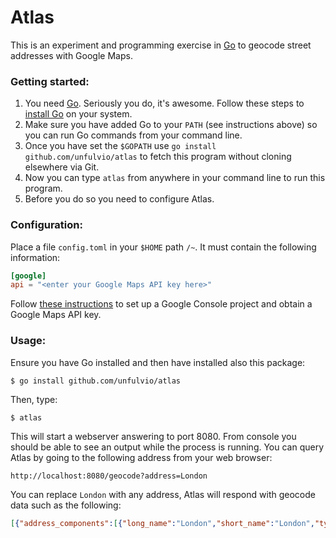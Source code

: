 # Atlas

This is an experiment and programming exercise in [Go](https://golang.org) to geocode street addresses with Google Maps.

### Getting started:

1. You need [Go](https://golang.org/). Seriously you do, it's awesome. Follow these steps to [install Go](https://golang.org/doc/install) on your system.
2. Make sure you have added Go to your `PATH` (see instructions above) so you can run Go commands from your command line. 
3. Once you have set the `$GOPATH` use `go install github.com/unfulvio/atlas` to fetch this program without cloning elsewhere via Git.
4. Now you can type `atlas` from anywhere in your command line to run this program.
5. Before you do so you need to configure Atlas.

### Configuration:

Place a file `config.toml` in your `$HOME` path `/~`. It must contain the following information:

```toml
[google]
api = "<enter your Google Maps API key here>"
```

Follow [these instructions](https://developers.google.com/maps/documentation/geocoding/get-api-key) to set up a Google Console project and obtain a Google Maps API key.  

### Usage:

Ensure you have Go installed and then have installed also this package:

```shell
$ go install github.com/unfulvio/atlas
```

Then, type:
 
```shell
$ atlas
```

This will start a webserver answering to port 8080. From console you should be able to see an output while the process is running. You can query Atlas by going to the following address from your web browser:

```shell
http://localhost:8080/geocode?address=London
```

You can replace `London` with any address, Atlas will respond with geocode data such as the following:

```json
[{"address_components":[{"long_name":"London","short_name":"London","types":["locality","political"]},{"long_name":"London","short_name":"London","types":["postal_town"]},{"long_name":"Waltham Abbey","short_name":"Waltham Abbey","types":["administrative_area_level_4","political"]},{"long_name":"Greater London","short_name":"Greater London","types":["administrative_area_level_2","political"]},{"long_name":"England","short_name":"England","types":["administrative_area_level_1","political"]},{"long_name":"United Kingdom","short_name":"GB","types":["country","political"]}],"formatted_address":"London, UK","geometry":{"location":{"lat":51.5073509,"lng":-0.1277583},"location_type":"APPROXIMATE","viewport":{"northeast":{"lat":51.6723432,"lng":0.1482711},"southwest":{"lat":51.38494009999999,"lng":-0.3514683}},"types":null},"types":["locality","political"],"place_id":"ChIJdd4hrwug2EcRmSrV3Vo6llI"}]
```
